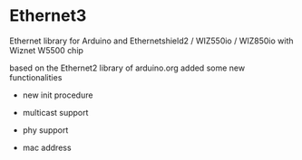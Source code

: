 # Ethernet3
Ethernet library for Arduino and Ethernetshield2 / WIZ550io / WIZ850io with Wiznet W5500 chip

based on the Ethernet2 library of arduino.org
added some new functionalities
- new init procedure

- multicast support

- phy support

- mac address
